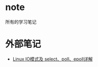 # note
所有的学习笔记
# 外部笔记
- [Linux IO模式及 select、poll、epoll详解](https://segmentfault.com/a/1190000003063859)

